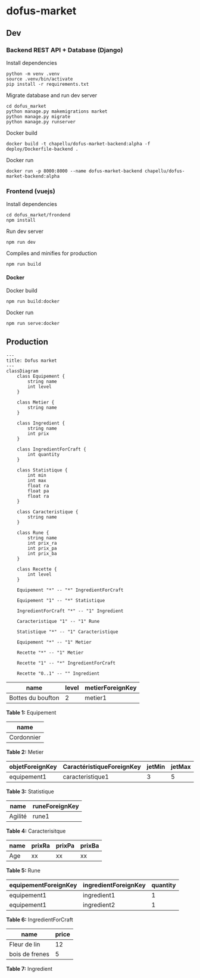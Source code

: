# dofus-market

## Dev

### Backend REST API + Database (Django)

Install dependencies

```shell
python -m venv .venv
source .venv/bin/activate
pip install -r requirements.txt
```

Migrate database and run dev server

```shell
cd dofus_market
python manage.py makemigrations market
python manage.py migrate
python manage.py runserver
```

Docker build

```shell
docker build -t chapellu/dofus-market-backend:alpha -f deploy/Dockerfile-backend .
```

Docker run

```shell
docker run -p 8000:8000 --name dofus-market-backend chapellu/dofus-market-backend:alpha
```

### Frontend (vuejs)

Install dependencies

```shell
cd dofus_market/frondend
npm install
```

Run dev server

```shell
npm run dev
```

Compiles and minifies for production

```shell
npm run build
```

#### Docker

Docker build

```shell
npm run build:docker
```

Docker run

```shell
npm run serve:docker
```

## Production

```mermaid
---
title: Dofus market
---
classDiagram
    class Equipement {
        string name
        int level
    }

    class Metier {
        string name
    }

    class Ingredient {
        string name
        int prix
    }

    class IngredientForCraft {
        int quantity
    }

    class Statistique {
        int min
        int max
        float ra
        float pa
        float ra
    }

    class Caracteristique {
        string name
    }

    class Rune {
        string name
        int prix_ra
        int prix_pa
        int prix_ba
    }

    class Recette {
        int level
    }

    Equipement "*" -- "*" IngredientForCraft

    Equipement "1" -- "*" Statistique

    IngredientForCraft "*" -- "1" Ingredient

    Caracteristique "1" -- "1" Rune

    Statistique "*" -- "1" Caracteristique

    Equipement "*" -- "1" Metier

    Recette "*" -- "1" Metier

    Recette "1" -- "*" IngredientForCraft

    Recette "0..1" -- "" Ingredient

```


|name|level|metierForeignKey|
|----|---|---|
|Bottes du boufton|2|metier1|
**Table 1:** Equipement

|name|
|----|
|Cordonnier|
**Table 2:** Metier

|objetForeignKey|CaractéristiqueForeignKey|jetMin|jetMax|Ra|Pa|Ba|
|----|---|---|--|--|--|--|
|equipement1|caracteristique1|3|5|0.0|0.0|1.2|
**Table 3:** Statistique

|name|runeForeignKey|
|--|--|
|Agilité|rune1|
**Table 4:** Caracterisitque

|name|prixRa|prixPa|prixBa|
|--|--|--|--|
|Age|xx|xx|xx|
**Table 5:** Rune

|equipementForeignKey|ingredientForeignKey|quantity|
|--|--|--|
|equipement1|ingredient1|1|
|equipement1|ingredient2|1|
**Table 6:** IngredientForCraft

|name|price|
|--|--|
|Fleur de lin|12|
|bois de frenes|5|
**Table 7:** Ingredient
